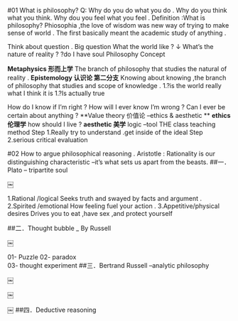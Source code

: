 #01 What is philosophy?
Q:
Why do you do what you do .
Why do you think what you think.
Why dou you feel what you feel .
Definition :What is philosophy?
Phiosophia ,the love of wisdom was new way of trying to make sense of world .
The first basically meant the academic study of anything .

Think about question .
Big question 
What the world like ?
↓
What’s the nature of reality ?
?do I have soul
Philosophy  Concept 
 
**Metaphysics 形而上学**
The branch of philosophy that studies the natural of reality .
**Epistemology  认识论 第二分支**
Knowing about knowing ,the branch of philosophy that studies and scope of knowledge .
1.?is the world really what I think it is 
1.?Is actually true 

How do I know if I’m right ?
How will I ever know I’m wrong ?
Can I ever be certain about anything ?
**Value theory 价值论 –ethics & aesthetic **
**ethics 伦理学**	how should I live ?
**aesthetic  美学**
logic –tool 
THE class teaching method 
Step 1.Really try to understand .get inside of the ideal 
Step 2.serious critical evaluation 

#02 How to argue philosophical reasoning .
Aristotle :
Rationality is our distinguishing characteristic –it’s what sets us apart from the beasts.
##一．Plato – tripartite soul  

￼

1.Rational /logical 
Seeks truth and swayed by facts and argument .
2.Spirited /emotional 
How feeling fuel your action .
3.Appetitive/physical  desires 
Drives you to eat ,have sex ,and protect yourself 

##二．Thought  bubble _ By Russell

￼

01-	Puzzle
02-	paradox  
03-	thought experiment 
##三．Bertrand  Russell –analytic philosophy

￼


￼
 
￼
##四．Deductive reasoning  
